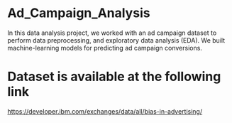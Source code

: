 # Ad_Campaign_Analysis
In this data analysis project, we worked with an ad campaign dataset to perform data preprocessing, and exploratory data analysis (EDA). We built machine-learning models for predicting ad campaign conversions.

# Dataset is available at the following link
https://developer.ibm.com/exchanges/data/all/bias-in-advertising/

